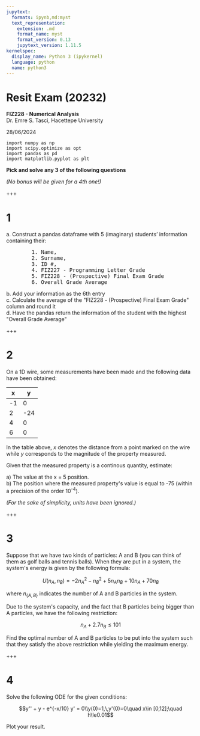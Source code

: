 ```yaml
---
jupytext:
  formats: ipynb,md:myst
  text_representation:
    extension: .md
    format_name: myst
    format_version: 0.13
    jupytext_version: 1.11.5
kernelspec:
  display_name: Python 3 (ipykernel)
  language: python
  name: python3
---
```


# Resit Exam (20232)
**FIZ228 - Numerical Analysis**  
Dr. Emre S. Tasci, Hacettepe University

28/06/2024

```{code-cell} ipython3
import numpy as np
import scipy.optimize as opt
import pandas as pd
import matplotlib.pyplot as plt
```

**Pick and solve any 3 of the following questions**

_(No bonus will be given for a 4th one!)_

+++

# 1

a. Construct a pandas dataframe with 5 (imaginary) students’ information containing their:    
   <pre>
        1. Name,  
        2. Surname,  
        3. ID #,  
        4. FIZ227 - Programming Letter Grade  
        5. FIZ228 - (Prospective) Final Exam Grade  
        6. Overall Grade Average  </pre>
b. Add your information as the 6th entry  
c. Calculate the average of the "FIZ228 - (Prospective) Final Exam Grade" column and round it  
d. Have the pandas return the information of the student with the highest "Overall Grade Average"  

+++

# 2 

On a 1D wire, some measurements have been made and the following data have been obtained:

|x|y|
|---|---|
|-1|0|
|2|-24|
|4|0|
|6|0|

In the table above, $x$ denotes the distance from a point marked on the wire while $y$ corresponds to the magnitude of the property measured.

Given that the measured property is a continous quantity, estimate:

a) The value at the x = 5 position.  
b) The position where the measured property's value is equal to -75 (within a precision of the order 10<sup>-4</sup>).

_(For the sake of simplicity, units have been ignored.)_

+++

# 3

Suppose that we have two kinds of particles: A and B (you can think of them as golf balls and tennis balls). When they are put in a system, the system's energy is given by the following formula:

$$U(n_A,n_B) = -2n_A^2-n_B^2+5n_An_B+10n_A+70n_B$$

where $n_{\{A,B\}}$ indicates the number of A and B particles in the system.

Due to the system's capacity, and the fact that B particles being bigger than A particles, we have the following restriction:

$$n_A + 2.7n_B \le 101$$

Find the optimal number of A and B particles to be put into the system such that they satisfy the above restriction while yielding the maximum energy.

+++

# 4

Solve the following ODE for the given conditions:

$$y'' + y - e^{-x/10} y' = 0\\y(0)=1,\,y'(0)=0\quad x\in [0,12];\quad h\le0.01$$

Plot your result.
